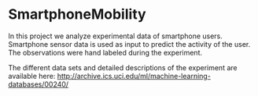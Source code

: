 # SmartphoneMobility

In this project we analyze experimental data of smartphone users.
Smartphone sensor data is used as input to predict the activity of the user.
The observations were hand labeled during the experiment.

The different data sets and detailed descriptions of the experiment are available here:
http://archive.ics.uci.edu/ml/machine-learning-databases/00240/

